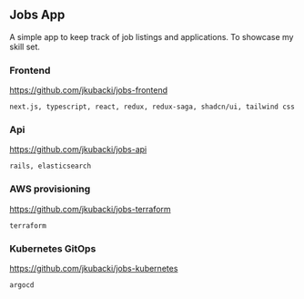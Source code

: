 ## Jobs App

A simple app to keep track of job listings and applications. To showcase my skill set.

### Frontend

https://github.com/jkubacki/jobs-frontend

`next.js, typescript, react, redux, redux-saga, shadcn/ui, tailwind css`

### Api

https://github.com/jkubacki/jobs-api

`rails, elasticsearch`

### AWS provisioning

https://github.com/jkubacki/jobs-terraform

`terraform`

### Kubernetes GitOps

https://github.com/jkubacki/jobs-kubernetes

`argocd`
